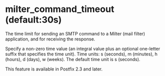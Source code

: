 # milter_command_timeout (default:30s) 

 The time limit for sending an SMTP command to a Milter (mail
filter) application, and for receiving the response.  

 Specify a non-zero time value (an integral value plus an optional
one-letter suffix that specifies the time unit).  Time units: s
(seconds), m (minutes), h (hours), d (days), w (weeks).
The default time unit is s (seconds).  

 This feature is available in Postfix 2.3 and later. 


